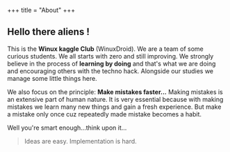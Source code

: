 +++
title = "About"
+++

## Hello there aliens !

This is the **Winux kaggle Club** (WinuxDroid).
We are a team of some curious students. We all starts with zero and still improving. We strongly believe in the process of **learning by doing** and that's what we are doing and encouraging others with the techno hack.
Alongside our studies we manage some little things here.

We also focus on the principle: **Make mistakes faster...** Making mistakes is an extensive part of human nature. It is very essential because with making mistakes we learn many new things and gain a fresh experience. But make a mistake only once cuz repeatedly made mistake becomes a habit.

Well you're smart enough...think upon it...

> Ideas are easy. Implementation is hard.
